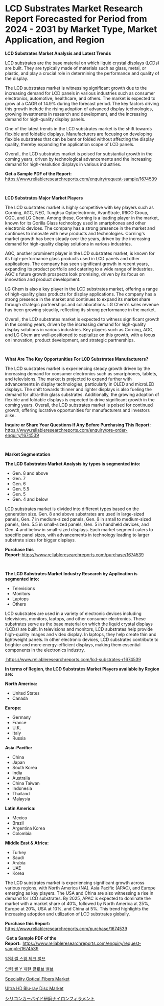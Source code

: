 <p><h1>LCD Substrates Market Research Report Forecasted for Period from 2024 -  2031 by Market Type, Market Application, and Region</h1></p><p><strong>LCD Substrates Market Analysis and Latest Trends</strong></p>
<p><p>LCD substrates are the base material on which liquid crystal displays (LCDs) are built. They are typically made of materials such as glass, metal, or plastic, and play a crucial role in determining the performance and quality of the display.</p><p>The LCD substrates market is witnessing significant growth due to the increasing demand for LCD panels in various industries such as consumer electronics, automotive, healthcare, and others. The market is expected to grow at a CAGR of 14.9% during the forecast period. The key factors driving this growth include the rising adoption of advanced display technologies, growing investments in research and development, and the increasing demand for high-quality display panels.</p><p>One of the latest trends in the LCD substrates market is the shift towards flexible and foldable displays. Manufacturers are focusing on developing flexible substrates that can be bent or folded without affecting the display quality, thereby expanding the application scope of LCD panels.</p><p>Overall, the LCD substrates market is poised for substantial growth in the coming years, driven by technological advancements and the increasing demand for high-resolution displays in various industries.</p></p>
<p><strong>Get a Sample PDF of the Report:&nbsp;</strong> <a href="https://www.reliableresearchreports.com/enquiry/request-sample/1674539">https://www.reliableresearchreports.com/enquiry/request-sample/1674539</a></p>
<p>&nbsp;</p>
<p><strong>LCD Substrates Major Market Players</strong></p>
<p><p>The LCD substrates market is highly competitive with key players such as Corning, AGC, NEG, Tunghsu Optoelectronic, AvanStrate, IRICO Group, CGC, and LG Chem. Among these, Corning is a leading player in the market, known for its Gorilla Glass technology used in smartphones and other electronic devices. The company has a strong presence in the market and continues to innovate with new products and technologies. Corning's market growth has been steady over the years, driven by the increasing demand for high-quality display solutions in various industries.</p><p>AGC, another prominent player in the LCD substrates market, is known for its high-performance glass products used in LCD panels and other applications. The company has seen significant growth in recent years, expanding its product portfolio and catering to a wide range of industries. AGC's future growth prospects look promising, driven by its focus on innovation and product development.</p><p>LG Chem is also a key player in the LCD substrates market, offering a range of high-quality glass products for display applications. The company has a strong presence in the market and continues to expand its market share through strategic partnerships and collaborations. LG Chem's sales revenue has been growing steadily, reflecting its strong performance in the market.</p><p>Overall, the LCD substrates market is expected to witness significant growth in the coming years, driven by the increasing demand for high-quality display solutions in various industries. Key players such as Corning, AGC, and LG Chem are well-positioned to capitalize on this growth, with a focus on innovation, product development, and strategic partnerships.</p></p>
<p>&nbsp;</p>
<p><strong>What Are The Key Opportunities For LCD Substrates Manufacturers?</strong></p>
<p><p>The LCD substrates market is experiencing steady growth driven by the increasing demand for consumer electronics such as smartphones, tablets, and televisions. The market is projected to expand further with advancements in display technologies, particularly in OLED and microLED displays. The shift towards thinner and lighter displays is also fueling the demand for ultra-thin glass substrates. Additionally, the growing adoption of flexible and foldable displays is expected to drive significant growth in the coming years. Overall, the LCD substrates market is poised for continued growth, offering lucrative opportunities for manufacturers and investors alike.</p></p>
<p><strong>Inquire or Share Your Questions If Any Before Purchasing This Report:</strong> <a href="https://www.reliableresearchreports.com/enquiry/pre-order-enquiry/1674539">https://www.reliableresearchreports.com/enquiry/pre-order-enquiry/1674539</a></p>
<p>&nbsp;</p>
<p><strong>Market Segmentation</strong></p>
<p><strong>The LCD Substrates Market Analysis by types is segmented into:</strong></p>
<p><ul><li>Gen. 8 and above</li><li>Gen. 7</li><li>Gen. 6</li><li>Gen. 5.5</li><li>Gen. 5</li><li>Gen. 4 and below</li></ul></p>
<p><p>LCD substrates market is divided into different types based on the generation size. Gen. 8 and above substrates are used in large-sized panels, Gen. 7 in medium-sized panels, Gen. 6 in small to medium-sized panels, Gen. 5.5 in small-sized panels, Gen. 5 in handheld devices, and Gen. 4 and below in small-sized displays. Each market segment caters to specific panel sizes, with advancements in technology leading to larger substrate sizes for bigger displays.</p></p>
<p><strong>Purchase this Report:&nbsp;</strong><a href="https://www.reliableresearchreports.com/purchase/1674539">https://www.reliableresearchreports.com/purchase/1674539</a></p>
<p>&nbsp;</p>
<p><strong>The LCD Substrates Market Industry Research by Application is segmented into:</strong></p>
<p><ul><li>Televisions</li><li>Monitors</li><li>Laptops</li><li>Others</li></ul></p>
<p><p>LCD substrates are used in a variety of electronic devices including televisions, monitors, laptops, and other consumer electronics. These substrates serve as the base material on which the liquid crystal displays (LCDs) are built. In televisions and monitors, LCD substrates help provide high-quality images and video display. In laptops, they help create thin and lightweight panels. In other electronic devices, LCD substrates contribute to brighter and more energy-efficient displays, making them essential components in the electronics industry.</p></p>
<p><a href="https://www.reliableresearchreports.com/lcd-substrates-r1674539">&nbsp;https://www.reliableresearchreports.com/lcd-substrates-r1674539</a></p>
<p><strong>In terms of Region, the LCD Substrates Market Players available by Region are:</strong></p>
<p>
    <p> <strong> North America: </strong>
        <ul>
            <li>United States</li>
            <li>Canada</li>
        </ul>
        </p> 
    <p> <strong> Europe: </strong>
        <ul>
            <li>Germany</li>
            <li>France</li>
            <li>U.K.</li>
            <li>Italy</li>
            <li>Russia</li>
        </ul>
        </p> 
    <p> <strong> Asia-Pacific: </strong>
        <ul>
            <li>China</li>
            <li>Japan</li>
            <li>South Korea</li>
            <li>India</li>
            <li>Australia</li>
            <li>China Taiwan</li>
            <li>Indonesia</li>
            <li>Thailand</li>
            <li>Malaysia</li>
        </ul>
        </p> 
    <p> <strong> Latin America: </strong>
        <ul>
            <li>Mexico</li>
            <li>Brazil</li>
            <li>Argentina Korea</li>
            <li>Colombia</li>
        </ul>
        </p> 
    <p> <strong> Middle East & Africa: </strong>
        <ul>
            <li>Turkey</li>
            <li>Saudi</li>
            <li>Arabia</li>
            <li>UAE</li>
            <li>Korea</li>
        </ul>
    </p>
    </p>
<p><p>The LCD substrates market is experiencing significant growth across various regions, with North America (NA), Asia Pacific (APAC), and Europe emerging as key players. The USA and China are also witnessing a rise in demand for LCD substrates. By 2025, APAC is expected to dominate the market with a market share of 40%, followed by North America at 25%, Europe at 20%, USA at 10%, and China at 5%. This trend highlights the increasing adoption and utilization of LCD substrates globally.</p></p>
<p><strong>Purchase this Report: </strong><a href="https://www.reliableresearchreports.com/purchase/1674539">https://www.reliableresearchreports.com/purchase/1674539</a></p>
<p>&nbsp;<strong>Get a Sample PDF of the Report:&nbsp;&nbsp;</strong><a href="https://www.reliableresearchreports.com/enquiry/request-sample/1674539">https://www.reliableresearchreports.com/enquiry/request-sample/1674539</a></p>
<p><strong></strong></p>
<p><p><a href="https://github.com/Nicolasrown5/Market-Research-Report-List-1/blob/main/5050263100968.md">압력 씰 스윙 체크 밸브</a></p><p><a href="https://github.com/rcabello548/Market-Research-Report-List-1/blob/main/7575457100967.md">압력 씰 Y 패턴 글로브 밸브</a></p><p><a href="https://github.com/lorenzaSchmeler/Market-Research-Report-List-1/blob/main/speciality-optical-fibers-market.md">Speciality Optical Fibers Market</a></p><p><a href="https://issuu.com/reportprime-2/docs/ultra-hd-blu-ray-disc-market-size-2030.pptx">Ultra HD Blu-ray Disc Market</a></p><p><a href="https://github.com/SimeonBode1/Market-Research-Report-List-1/blob/main/1206750107034.md">シリコンカーバイド研磨ナイロンフィラメント</a></p></p>